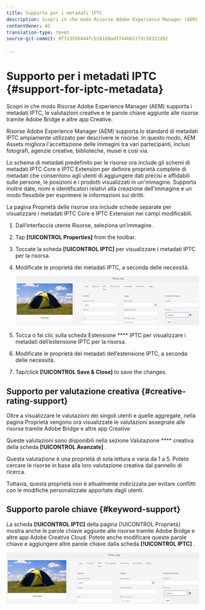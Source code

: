 ```yaml
---
title: Supporto per i metadati IPTC
description: Scopri in che modo Risorse Adobe Experience Manager (AEM) supporta i metadati IPTC, le valutazioni creative e le parole chiave aggiunte alle risorse tramite Adobe Bridge e altre app Creative.
contentOwner: AG
translation-type: tm+mt
source-git-commit: 0ff23556444fcb161b0adf744bb72fdc50322d92

---
```



# Supporto per i metadati IPTC {#support-for-iptc-metadata}

Scopri in che modo Risorse Adobe Experience Manager (AEM) supporta i metadati IPTC, le valutazioni creative e le parole chiave aggiunte alle risorse tramite Adobe Bridge e altre app Creative.

Risorse Adobe Experience Manager (AEM) supporta lo standard di metadati IPTC ampiamente utilizzato per descrivere le risorse. In questo modo, AEM Assets migliora l&#39;accettazione delle immagini tra vari partecipanti, inclusi fotografi, agenzie creative, biblioteche, musei e così via.

Lo schema di metadati predefinito per le risorse ora include gli schemi di metadati IPTC Core e IPTC Extension per definire proprietà complete di metadati che consentono agli utenti di aggiungere dati precisi e affidabili sulle persone, le posizioni e i prodotti visualizzati in un&#39;immagine. Supporta inoltre date, nomi e identificatori relativi alla creazione dell&#39;immagine e un modo flessibile per esprimere le informazioni sui diritti.

La pagina Proprietà delle risorse ora include schede separate per visualizzare i metadati IPTC Core e IPTC Extension nei campi modificabili.

1. Dall’interfaccia utente Risorse, seleziona un’immagine.
1. Tap **[!UICONTROL Properties]** from the toolbar.
1. Toccate la scheda **[!UICONTROL IPTC]** per visualizzare i metadati IPTC per la risorsa.
1. Modificate le proprietà dei metadati IPTC, a seconda delle necessità.

   ![iptc_tab](assets/keywords-in-iptc-tab.png)

1. Tocca o fai clic sulla scheda Estensione **** IPTC per visualizzare i metadati dell’estensione IPTC per la risorsa.
1. Modificate le proprietà dei metadati dell’estensione IPTC, a seconda delle necessità.
1. Tap/click **[!UICONTROL Save &amp; Close]** to save the changes.

## Supporto per valutazione creativa {#creative-rating-support}

Oltre a visualizzare le valutazioni dei singoli utenti e quelle aggregate, nella pagina Proprietà vengono ora visualizzate le valutazioni assegnate alle risorse tramite Adobe Bridge e altre app Creative

Queste valutazioni sono disponibili nella sezione Valutazione **** creativa della scheda **[!UICONTROL Avanzate]** .

Questa valutazione è una proprietà di sola lettura e varia da 1 a 5. Potete cercare le risorse in base alla loro valutazione creativa dal pannello di ricerca.

Tuttavia, questa proprietà non è attualmente indicizzata per evitare conflitti con le modifiche personalizzate apportate dagli utenti.

## Supporto parole chiave {#keyword-support}

La scheda **[!UICONTROL IPTC]** della pagina [!UICONTROL Proprietà] mostra anche le parole chiave aggiunte alle risorse tramite Adobe Bridge e altre app Adobe Creative Cloud. Potete anche modificare queste parole chiave e aggiungere altre parole chiave dalla scheda **[!UICONTROL IPTC]** .

![keywords](assets/keywords-in-iptc-tab.png)
